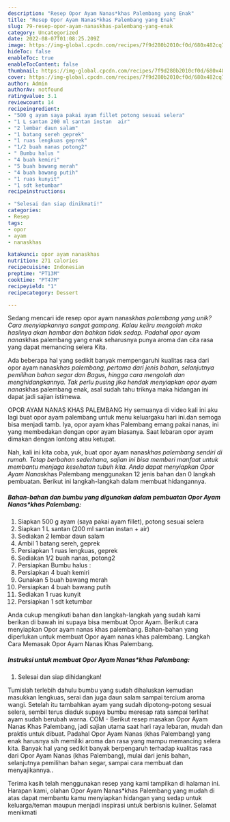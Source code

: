 ```yaml
---
description: "Resep Opor Ayam Nanas*khas Palembang yang Enak"
title: "Resep Opor Ayam Nanas*khas Palembang yang Enak"
slug: 79-resep-opor-ayam-nanaskhas-palembang-yang-enak
category: Uncategorized
date: 2022-08-07T01:08:25.209Z
image: https://img-global.cpcdn.com/recipes/7f9d280b2010cf0d/680x482cq70/opor-ayam-nanaskhas-palembang-foto-resep-utama.jpg
hideToc: false
enableToc: true
enableTocContent: false
thumbnail: https://img-global.cpcdn.com/recipes/7f9d280b2010cf0d/680x482cq70/opor-ayam-nanaskhas-palembang-foto-resep-utama.jpg
cover: https://img-global.cpcdn.com/recipes/7f9d280b2010cf0d/680x482cq70/opor-ayam-nanaskhas-palembang-foto-resep-utama.jpg
author: Admin
authorAv: notfound
ratingvalue: 3.1
reviewcount: 14
recipeingredient:
- "500 g ayam saya pakai ayam fillet potong sesuai selera"
- "1 L santan 200 ml santan instan  air"
- "2 lembar daun salam"
- "1 batang sereh geprek"
- "1 ruas lengkuas geprek"
- "1/2 buah nanas potong2"
- " Bumbu halus "
- "4 buah kemiri"
- "5 buah bawang merah"
- "4 buah bawang putih"
- "1 ruas kunyit"
- "1 sdt ketumbar"
recipeinstructions:

- "Selesai dan siap dinikmati!"
categories:
- Resep
tags:
- opor
- ayam
- nanaskhas

katakunci: opor ayam nanaskhas 
nutrition: 271 calories
recipecuisine: Indonesian
preptime: "PT13M"
cooktime: "PT47M"
recipeyield: "1"
recipecategory: Dessert

---
```





Sedang mencari ide resep opor ayam nanas*khas palembang yang unik? Cara menyiapkannya sangat gampang. Kalau keliru mengolah maka hasilnya akan hambar dan bahkan tidak sedap. Padahal opor ayam nanas*khas palembang yang enak seharusnya punya aroma dan cita rasa yang dapat memancing selera Kita.





Ada beberapa hal yang sedikit banyak mempengaruhi kualitas rasa dari opor ayam nanas*khas palembang, pertama dari jenis bahan, selanjutnya pemilihan bahan segar dan Bagus, hingga cara mengolah dan menghidangkannya. Tak perlu pusing jika hendak menyiapkan opor ayam nanas*khas palembang enak,      asal sudah tahu triknya maka hidangan ini dapat jadi sajian istimewa.














OPOR AYAM NANAS KHAS PALEMBANG Hy semuanya di video kali ini aku lagi buat opor ayam palembang untuk menu keluargaku hari ini.dan semoga bisa menjadi tamb. Iya, opor ayam khas Palembang emang pakai nanas, ini yang membedakan dengan opor ayam biasanya. Saat lebaran opor ayam dimakan dengan lontong atau ketupat.






Nah, kali ini kita coba, yuk, buat opor ayam nanas*khas palembang sendiri di rumah. Tetap berbahan sederhana, sajian ini bisa memberi manfaat untuk membantu menjaga kesehatan tubuh kita. Anda dapat menyiapkan Opor Ayam Nanas*khas Palembang menggunakan 12 jenis bahan dan 0 langkah pembuatan. Berikut ini langkah-langkah dalam membuat hidangannya.

<!--inarticleads1-->

##### Bahan-bahan dan bumbu yang digunakan dalam pembuatan Opor Ayam Nanas*khas Palembang:

1. Siapkan 500 g ayam (saya pakai ayam fillet), potong sesuai selera
1. Siapkan 1 L santan (200 ml santan instan + air)
1. Sediakan 2 lembar daun salam
1. Ambil 1 batang sereh, geprek
1. Persiapkan 1 ruas lengkuas, geprek
1. Sediakan 1/2 buah nanas, potong2
1. Persiapkan  Bumbu halus :
1. Persiapkan 4 buah kemiri
1. Gunakan 5 buah bawang merah
1. Persiapkan 4 buah bawang putih
1. Sediakan 1 ruas kunyit
1. Persiapkan 1 sdt ketumbar


Anda cukup mengikuti bahan dan langkah-langkah yang sudah kami berikan di bawah ini supaya bisa membuat Opor Ayam. Berikut cara menyiapkan Opor ayam nanas khas palembang. Bahan-bahan yang diperlukan untuk membuat Opor ayam nanas khas palembang. Langkah Cara Memasak Opor Ayam Nanas Khas Palembang. 

<!--inarticleads2-->

##### Instruksi untuk membuat Opor Ayam Nanas*khas Palembang:


1. Selesai dan siap dihidangkan!

Tumislah terlebih dahulu bumbu yang sudah dihaluskan kemudian masukkan lengkuas, serai dan juga daun salam sampai tercium aroma wangi. Setelah itu tambahkan ayam yang sudah dipotong-potong sesuai selera, sembil terus diaduk supaya bumbu meresap rata sampai terlihat ayam sudah berubah warna. COM - Berikut resep masakan Opor Ayam Nanas Khas Palembang, jadi sajian utama saat hari raya lebaran, mudah dan praktis untuk dibuat. Padahal Opor Ayam Nanas (khas Palembang) yang enak harusnya sih memiliki aroma dan rasa yang mampu memancing selera kita. Banyak hal yang sedikit banyak berpengaruh terhadap kualitas rasa dari Opor Ayam Nanas (khas Palembang), mulai dari jenis bahan, selanjutnya pemilihan bahan segar, sampai cara membuat dan menyajikannya.. 

Terima kasih telah menggunakan resep yang kami tampilkan di halaman ini. Harapan kami, olahan Opor Ayam Nanas*khas Palembang yang mudah di atas dapat membantu kamu menyiapkan hidangan yang sedap untuk keluarga/teman maupun menjadi inspirasi untuk berbisnis kuliner. Selamat menikmati
